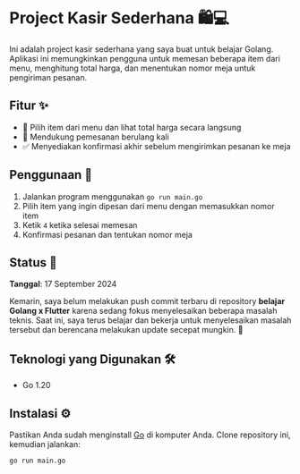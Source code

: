 # Project Kasir Sederhana 🛍️💻

Ini adalah project kasir sederhana yang saya buat untuk belajar Golang. Aplikasi ini memungkinkan pengguna untuk memesan beberapa item dari menu, menghitung total harga, dan menentukan nomor meja untuk pengiriman pesanan.

## Fitur ✨
- 📝 Pilih item dari menu dan lihat total harga secara langsung
- 🔄 Mendukung pemesanan berulang kali
- ✅ Menyediakan konfirmasi akhir sebelum mengirimkan pesanan ke meja

## Penggunaan 📖
1. Jalankan program menggunakan `go run main.go`
2. Pilih item yang ingin dipesan dari menu dengan memasukkan nomor item
3. Ketik `4` ketika selesai memesan
4. Konfirmasi pesanan dan tentukan nomor meja

## Status 🚧
**Tanggal**: 17 September 2024

Kemarin, saya belum melakukan push commit terbaru di repository **belajar Golang x Flutter** karena sedang fokus menyelesaikan beberapa masalah teknis. Saat ini, saya terus belajar dan bekerja untuk menyelesaikan masalah tersebut dan berencana melakukan update secepat mungkin. 🎯

## Teknologi yang Digunakan 🛠️
- Go 1.20

## Instalasi ⚙️
Pastikan Anda sudah menginstall [Go](https://golang.org/dl/) di komputer Anda. Clone repository ini, kemudian jalankan:

```bash
go run main.go
